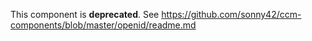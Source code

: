 This component is **deprecated**. 
See https://github.com/sonny42/ccm-components/blob/master/openid/readme.md